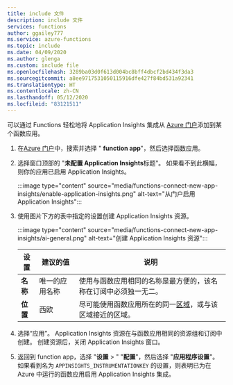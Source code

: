 ```yaml
---
title: include 文件
description: include 文件
services: functions
author: ggailey777
ms.service: azure-functions
ms.topic: include
ms.date: 04/09/2020
ms.author: glenga
ms.custom: include file
ms.openlocfilehash: 3289ba03d0f613d004bc8bff4dbcf2bd434f3da3
ms.sourcegitcommit: a8ee9717531050115916dfe427f84bd531a92341
ms.translationtype: HT
ms.contentlocale: zh-CN
ms.lasthandoff: 05/12/2020
ms.locfileid: "83121511"
---
```

可以通过 Functions 轻松地将 Application Insights 集成从 [Azure 门户]添加到某个函数应用。

1. 在[Azure 门户][Azure 门户]中，搜索并选择 " **function app**"，然后选择函数应用。 

1. 选择窗口顶部的 "**未配置 Application Insights**标题"。 如果看不到此横幅，则你的应用已启用 Application Insights。

    :::image type="content" source="media/functions-connect-new-app-insights/enable-application-insights.png" alt-text="从门户启用 Application Insights":::

1. 使用图片下方的表中指定的设置创建 Application Insights 资源。

   :::image type="content" source="media/functions-connect-new-app-insights/ai-general.png" alt-text="创建 Application Insights 资源":::

    | 设置      | 建议的值  | 说明                                        |
    | ------------ |  ------- | -------------------------------------------------- |
    | **名称** | 唯一的应用名称 | 使用与函数应用相同的名称是最方便的，该名称在订阅中必须独一无二。 | 
    | **位置** | 西欧 | 尽可能使用函数应用所在的同一[区域](https://azure.microsoft.com/regions/)，或与该区域接近的区域。 |

1. 选择“应用”。  Application Insights 资源在与函数应用相同的资源组和订阅中创建。 创建资源后，关闭 Application Insights 窗口。

1. 返回到 function app，选择 "**设置**  >  " "**配置**"，然后选择 "**应用程序设置**"。 如果看到名为 `APPINSIGHTS_INSTRUMENTATIONKEY` 的设置，则表明已为在 Azure 中运行的函数应用启用 Application Insights 集成。

[Azure 门户]: https://portal.azure.com
